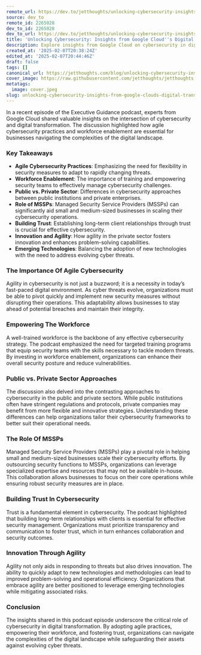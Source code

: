 ```yaml
---
remote_url: https://dev.to/jetthoughts/unlocking-cybersecurity-insights-from-google-clouds-digital-transformation-21lk
source: dev_to
remote_id: 2265028
dev_to_id: 2265028
dev_to_url: https://dev.to/jetthoughts/unlocking-cybersecurity-insights-from-google-clouds-digital-transformation-21lk
title: 'Unlocking Cybersecurity: Insights from Google Cloud''s Digital Transformation'
description: Explore insights from Google Cloud on cybersecurity in digital transformation, focusing on agile practices, workforce enablement, and the role of MSSPs.
created_at: '2025-02-07T20:38:24Z'
edited_at: '2025-02-07T20:44:46Z'
draft: false
tags: []
canonical_url: https://jetthoughts.com/blog/unlocking-cybersecurity-insights-from-google-clouds-digital-transformation/
cover_image: https://raw.githubusercontent.com/jetthoughts/jetthoughts.github.io/master/content/blog/unlocking-cybersecurity-insights-from-google-clouds-digital-transformation/cover.jpeg
metatags:
  image: cover.jpeg
slug: unlocking-cybersecurity-insights-from-google-clouds-digital-transformation
---
```

In a recent episode of the Executive Guidance podcast, experts from Google Cloud shared valuable insights on the intersection of cybersecurity and digital transformation. The discussion highlighted how agile cybersecurity practices and workforce enablement are essential for businesses navigating the complexities of the digital landscape.

### Key Takeaways

*   **Agile Cybersecurity Practices**: Emphasizing the need for flexibility in security measures to adapt to rapidly changing threats.
*   **Workforce Enablement**: The importance of training and empowering security teams to effectively manage cybersecurity challenges.
*   **Public vs. Private Sector**: Differences in cybersecurity approaches between public institutions and private enterprises.
*   **Role of MSSPs**: Managed Security Service Providers (MSSPs) can significantly aid small and medium-sized businesses in scaling their cybersecurity operations.
*   **Building Trust**: Establishing long-term client relationships through trust is crucial for effective cybersecurity.
*   **Innovation and Agility**: How agility in the private sector fosters innovation and enhances problem-solving capabilities.
*   **Emerging Technologies**: Balancing the adoption of new technologies with the need to address evolving cyber threats.

### The Importance Of Agile Cybersecurity

Agility in cybersecurity is not just a buzzword; it is a necessity in today’s fast-paced digital environment. As cyber threats evolve, organizations must be able to pivot quickly and implement new security measures without disrupting their operations. This adaptability allows businesses to stay ahead of potential breaches and maintain their integrity.

### Empowering The Workforce

A well-trained workforce is the backbone of any effective cybersecurity strategy. The podcast emphasized the need for targeted training programs that equip security teams with the skills necessary to tackle modern threats. By investing in workforce enablement, organizations can enhance their overall security posture and reduce vulnerabilities.

### Public vs. Private Sector Approaches

The discussion also delved into the contrasting approaches to cybersecurity in the public and private sectors. While public institutions often have stringent regulations and protocols, private companies may benefit from more flexible and innovative strategies. Understanding these differences can help organizations tailor their cybersecurity frameworks to better suit their operational needs.

### The Role Of MSSPs

Managed Security Service Providers (MSSPs) play a pivotal role in helping small and medium-sized businesses scale their cybersecurity efforts. By outsourcing security functions to MSSPs, organizations can leverage specialized expertise and resources that may not be available in-house. This collaboration allows businesses to focus on their core operations while ensuring robust security measures are in place.

### Building Trust In Cybersecurity

Trust is a fundamental element in cybersecurity. The podcast highlighted that building long-term relationships with clients is essential for effective security management. Organizations must prioritize transparency and communication to foster trust, which in turn enhances collaboration and security outcomes.

### Innovation Through Agility

Agility not only aids in responding to threats but also drives innovation. The ability to quickly adapt to new technologies and methodologies can lead to improved problem-solving and operational efficiency. Organizations that embrace agility are better positioned to leverage emerging technologies while mitigating associated risks.

### Conclusion

The insights shared in this podcast episode underscore the critical role of cybersecurity in digital transformation. By adopting agile practices, empowering their workforce, and fostering trust, organizations can navigate the complexities of the digital landscape while safeguarding their assets against evolving cyber threats.
